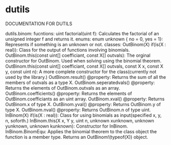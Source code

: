 # dutils
DOCUMENTATION FOR DUTILS

dutils.binom:
  fucntions:
    uint factorial(uint f):
      Calculates the factorial of an unsigned integer f and returns it.
  enums:
    enum unknown { no = 0, yes = 1}:
      Represents if something is an unknown or not.
  classes:
    OutBinom(X) if(is(X : real)):
      Class for the output of functions involving binomials.
      OutBinom.this(const uint[] coefficiant, const X[] outvals):
        The orginal constructor for OutBinom. Used when solving using the binomial theorem.
      OutBinom.this(const uint[] coefficiant, const X[] outvals, const X x, const X y, const uint n):
        A more complete constructor for the class(currently not used by the library.)
      OutBinom.result() @property:
        Returns the sum of all the members of outvals as a type X.
      OutBinom.seperatedvals() @property:
        Returns the elements of OutBinom.outvals as an array.
      OutBinom.coefficients() @property:
        Returns the elements of OutBinom.coefficiants as an uint array.
      OutBinom.xval() @property:
        Returns OutBinom.x of type X.
      OutBinom.yval() @property:
        Returns OutBinom.y of type X.
      OutBinom.nval() @property:
        Returns OutBinom.n of type uint.
    InBinom(X) if(is(X : real)):
      Class for using binomials as input(specified x, y, n, soforth.)
      InBinom.this(X x, Y y, uint n, unknown xunknown, unknown yunknown, unknown kunknown):
        Constructor for InBinom.
      InBinom.BinomEqu:
        Applies the binomial theorem to the class object the function is a member type. Returns an OutBinom!(typeof(X)) object.

